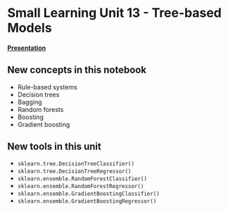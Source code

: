 # Small Learning Unit 13 - Tree-based Models

#### [Presentation](https://docs.google.com/presentation/d/1pOsJ3POknrFLLmsJw1wMR56o_bvGQ_Scm0YjU3I9GVc/edit?usp=sharing)

## New concepts in this notebook
- Rule-based systems
- Decision trees
- Bagging
- Random forests
- Boosting
- Gradient boosting

 
 ## New tools in this unit
* `sklearn.tree.DecisionTreeClassifier()`
* `sklearn.tree.DecisionTreeRegressor()`
* `sklearn.ensemble.RandomForestClassifier()`
* `sklearn.ensemble.RandomForestRegressor()`
* `sklearn.ensemble.GradientBoostingClassifier()`
* `sklearn.ensemble.GradientBoostingRegressor()`

